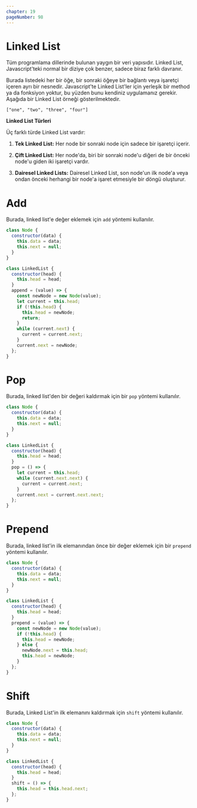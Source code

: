 ```yaml
---
chapter: 19
pageNumber: 98
---
```


# Linked List

Tüm programlama dillerinde bulunan yaygın bir veri yapısıdır. Linked List, Javascript'teki normal bir diziye çok benzer, sadece biraz farklı davranır.

Burada listedeki her bir öğe, bir sonraki öğeye bir bağlantı veya işaretçi içeren ayrı bir nesnedir. Javascript'te Linked List'ler için yerleşik bir method ya da fonksiyon yoktur, bu yüzden bunu kendiniz uygulamanız gerekir. Aşağıda bir Linked List örneği gösterilmektedir.&#x20;

```
["one", "two", "three", "four"]
```

**Linked List Türleri**

Üç farklı türde Linked List vardır:

1. **Tek Linked List:** Her node bir sonraki node için sadece bir işaretçi içerir.
2. **Çift Linked List:** Her node'da, biri bir sonraki node'u diğeri de bir önceki node'u giden iki işaretçi vardır.

3. **Dairesel Linked Lists:** Dairesel Linked List, son node'un ilk node'a veya ondan önceki herhangi bir node'a işaret etmesiyle bir döngü oluşturur.

# Add

Burada, linked list'e değer eklemek için `add` yöntemi kullanılır.

```javascript
class Node {
  constructor(data) {
    this.data = data;
    this.next = null;
  }
}

class LinkedList {
  constructor(head) {
    this.head = head;
  }
  append = (value) => {
    const newNode = new Node(value);
    let current = this.head;
    if (!this.head) {
      this.head = newNode;
      return;
    }
    while (current.next) {
      current = current.next;
    }
    current.next = newNode;
  };
}
```

# Pop

Burada, linked list'den bir değeri kaldırmak için bir `pop` yöntemi kullanılır.

```javascript
class Node {
  constructor(data) {
    this.data = data;
    this.next = null;
  }
}

class LinkedList {
  constructor(head) {
    this.head = head;
  }
  pop = () => {
    let current = this.head;
    while (current.next.next) {
      current = current.next;
    }
    current.next = current.next.next;
  };
}
```

# Prepend

Burada, linked list'in ilk elemanından önce bir değer eklemek için bir `prepend` yöntemi kullanılır.

```javascript
class Node {
  constructor(data) {
    this.data = data;
    this.next = null;
  }
}

class LinkedList {
  constructor(head) {
    this.head = head;
  }
  prepend = (value) => {
    const newNode = new Node(value);
    if (!this.head) {
      this.head = newNode;
    } else {
      newNode.next = this.head;
      this.head = newNode;
    }
  };
}
```

# Shift

Burada, Linked List'in ilk elemanını kaldırmak için `shift` yöntemi kullanılır.

```javascript
class Node {
  constructor(data) {
    this.data = data;
    this.next = null;
  }
}

class LinkedList {
  constructor(head) {
    this.head = head;
  }
  shift = () => {
    this.head = this.head.next;
  };
}
```
